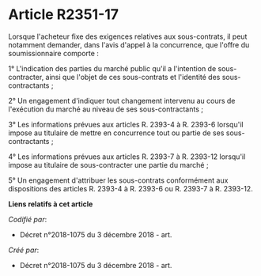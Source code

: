 # Article R2351-17

Lorsque l'acheteur fixe des exigences relatives aux sous-contrats, il peut notamment demander, dans l'avis d'appel à la
concurrence, que l'offre du soumissionnaire comporte :

1° L'indication des parties du marché public qu'il a l'intention de sous-contracter, ainsi que l'objet de ces sous-contrats
et l'identité des sous-contractants ;

2° Un engagement d'indiquer tout changement intervenu au cours de l'exécution du marché au niveau de ses sous-contractants ;

3° Les informations prévues aux articles R. 2393-4 à R. 2393-6 lorsqu'il impose au titulaire de mettre en concurrence tout ou
partie de ses sous-contractants ;

4° Les informations prévues aux articles R. 2393-7 à R. 2393-12 lorsqu'il impose au titulaire de sous-contracter une partie
du marché ;

5° Un engagement d'attribuer les sous-contrats conformément aux dispositions des articles R. 2393-4 à R. 2393-6 ou R. 2393-7
à R. 2393-12.

**Liens relatifs à cet article**

_Codifié par_:

  - Décret n°2018-1075 du 3 décembre 2018 - art.

_Créé par_:

  - Décret n°2018-1075 du 3 décembre 2018 - art.
